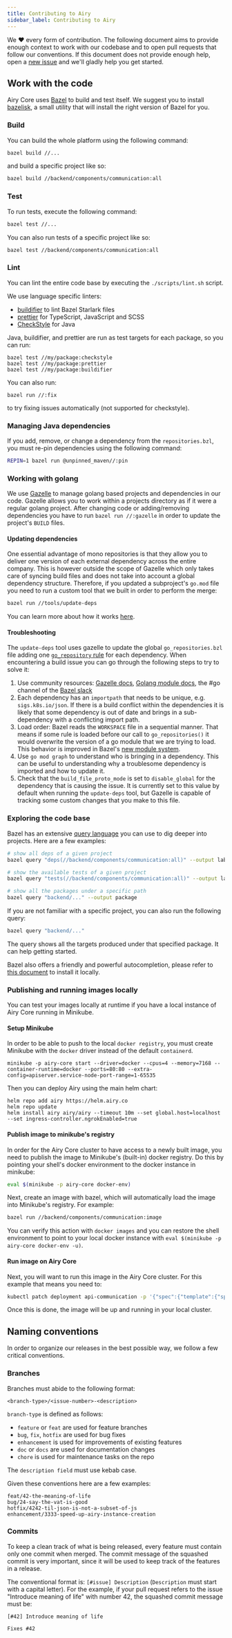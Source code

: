 ```yaml
---
title: Contributing to Airy
sidebar_label: Contributing to Airy
---
```


We ❤️ every form of contribution. The following document aims to provide enough
context to work with our codebase and to open pull requests that follow our
conventions. If this document does not provide enough help, open a [new
issue](https://github.com/airyhq/airy/issues/new) and we'll gladly help you get
started.

## Work with the code

Airy Core uses [Bazel](https://bazel.build/) to build and test
itself. We suggest you to install
[bazelisk](https://github.com/bazelbuild/bazelisk), a small utility that will
install the right version of Bazel for you.

### Build

You can build the whole platform using the following command:

```sh
bazel build //...
```

and build a specific project like so:

```sh
bazel build //backend/components/communication:all
```

### Test

To run tests, execute the following command:

```sh
bazel test //...
```

You can also run tests of a specific project like so:

```sh
bazel test //backend/components/communication:all
```

### Lint

You can lint the entire code base by executing the `./scripts/lint.sh` script.

We use language specific linters:

- [buildifier](https://github.com/bazelbuild/buildtools/tree/master/buildifier)
  to lint Bazel Starlark files
- [prettier](https://prettier.io/) for TypeScript, JavaScript and SCSS
- [CheckStyle](https://checkstyle.sourceforge.io/) for Java

Java, buildifier, and prettier are run as test targets for each package, so you can run:

```shell script
bazel test //my/package:checkstyle
bazel test //my/package:prettier
bazel test //my/package:buildifier
```

You can also run:

```shell script
bazel run //:fix
```

to try fixing issues automatically (not supported for checkstyle).

### Managing Java dependencies

If you add, remove, or change a dependency from the `repositories.bzl`, you must
re-pin dependencies using the following command:

```sh
REPIN=1 bazel run @unpinned_maven//:pin
```

### Working with golang

We use [Gazelle](https://github.com/bazelbuild/bazel-gazelle) to manage golang based projects and dependencies in our code.
Gazelle allows you to work within a projects directory as if it were a regular golang project.
After changing code or adding/removing dependencies you have to run `bazel run //:gazelle` in order to update the project's `BUILD` files.

#### Updating dependencies

One essential advantage of mono repositories is that they allow you to deliver one version of each external dependency across the entire company.
This is however outside the scope of Gazelle which only takes care of syncing build files and does not take into account a global dependency structure.
Therefore, if you updated a subproject's `go.mod` file you need to run a custom tool that we built in order to perform the merge:

```sh
bazel run //tools/update-deps
```

You can learn more about how it works [here](https://github.com/airyhq/airy/tree/main/tools/update-deps).

#### Troubleshooting

The `update-deps` tool uses gazelle to update the global `go_repositories.bzl` file adding one [`go_repository` rule](https://github.com/bazelbuild/bazel-gazelle/blob/master/repository.md#go_repository) for each dependency.
When encountering a build issue you can go through the following steps to try to solve it:

1. Use community resources: [Gazelle docs](https://github.com/bazelbuild/bazel-gazelle), [Golang module docs](https://go.dev/ref/mod), the #go channel of the [Bazel slack](https://slack.bazel.build/)
2. Each dependency has an `importpath` that needs to be unique, e.g. `sigs.k8s.io/json`. If there is a build conflict within the dependencies it is likely that some dependency is out of date and brings in a sub-dependency with a conflicting import path.
3. Load order: Bazel reads the `WORKSPACE` file in a sequential manner. That means if some rule is loaded before our call to `go_repositories()` it would overwrite the version of a go module that we are trying to load. This behavior is improved in Bazel's [new module system](https://bazel.build/docs/bzlmod).
4. Use `go mod graph` to understand who is bringing in a dependency. This can be useful to understanding why a troublesome dependency is imported and how to update it.
5. Check that the `build_file_proto_mode` is set to `disable_global` for the dependency that is causing the issue. It is currently set to this value by default when running the `update-deps` tool, but Gazelle is capable of tracking some custom changes that you make to this file.

### Exploring the code base

Bazel has an extensive [query
language](https://docs.bazel.build/versions/master/query.html) you can use to
dig deeper into projects. Here are a few examples:

```sh
# show all deps of a given project
bazel query "deps(//backend/components/communication:all)" --output label

# show the available tests of a given project
bazel query "tests(//backend/components/communication:all)" --output label

# show all the packages under a specific path
bazel query "backend/..." --output package
```

If you are not familiar with a specific project, you can also run the following
query:

```sh
bazel query "backend/..."
```

The query shows all the targets produced under that specified package. It can
help getting started.

Bazel also offers a friendly and powerful autocompletion, please refer to [this
document](https://github.com/bazelbuild/bazel/blob/master/site/docs/completion.md)
to install it locally.

### Publishing and running images locally

You can test your images locally at runtime if you have a local instance of Airy
Core running in Minikube.

#### Setup Minikube

In order to be able to push to the local `docker registry`, you must create Minikube
with the `docker` driver instead of the default `containerd`.

```
minikube -p airy-core start --driver=docker --cpus=4 --memory=7168 --container-runtime=docker --ports=80:80 --extra-config=apiserver.service-node-port-range=1-65535
```

Then you can deploy Airy using the main helm chart:

```
helm repo add airy https://helm.airy.co
helm repo update
helm install airy airy/airy --timeout 10m --set global.host=localhost --set ingress-controller.ngrokEnabled=true
```

#### Publish image to minikube's registry

In order for the Airy Core cluster to have access to a newly built image, you need
to publish the image to Minikube's (built-in) docker registry. Do this by pointing
your shell's docker environment to the docker instance in minikube:

```sh
eval $(minikube -p airy-core docker-env)
```

Next, create an image with bazel, which will automatically load the image into
Minikube's registry. For example:

```sh
bazel run //backend/components/communication:image
```

You can verify this action with `docker images` and you can restore the shell
environment to point to your local docker instance with
`eval $(minikube -p airy-core docker-env -u)`.

#### Run image on Airy Core

Next, you will want to run this image in the Airy Core cluster. For this example
that means you need to:

```sh
kubectl patch deployment api-communication -p '{"spec":{"template":{"spec":{"containers":[{"name":"app","image":"bazel/backend/components/communication:image","imagePullPolicy":"Never"}]}}}}'
```

Once this is done, the image will be up and running in your local cluster.

## Naming conventions

In order to organize our releases in the best possible way, we follow a few
critical conventions.

### Branches

Branches must abide to the following format:

`<branch-type>/<issue-number>-<description>`

`branch-type` is defined as follows:

- `feature` or `feat` are used for feature branches
- `bug`, `fix`, `hotfix` are used for bug fixes
- `enhancement` is used for improvements of existing features
- `doc` or `docs` are used for documentation changes
- `chore` is used for maintenance tasks on the repo

The `description field` must use kebab case.

Given these conventions here are a few examples:

```
feat/42-the-meaning-of-life
bug/24-say-the-vat-is-good
hotfix/4242-til-json-is-not-a-subset-of-js
enhancement/3333-speed-up-airy-instance-creation
```

### Commits

To keep a clean track of what is being released, every feature must contain only
one commit when merged. The commit message of the squashed commit is very
important, since it will be used to keep track of the features in a release.

The conventional format is: `[#issue] Description` (`Description` must start with a capital letter). For the example, if your
pull request refers to the issue "Introduce meaning of life" with number 42,
the squashed commit message must be:

```
[#42] Introduce meaning of life

Fixes #42
```
